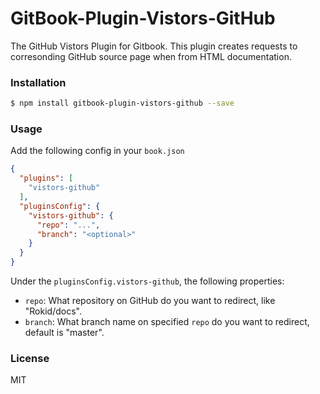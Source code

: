 # GitBook-Plugin-Vistors-GitHub

The GitHub Vistors Plugin for Gitbook. This plugin creates requests to corresonding GitHub source
page when from HTML documentation.

### Installation

```sh
$ npm install gitbook-plugin-vistors-github --save
```

### Usage

Add the following config in your `book.json`

```json
{
  "plugins": [
    "vistors-github"
  ],
  "pluginsConfig": {
    "vistors-github": {
      "repo": "...",
      "branch": "<optional>"
    }
  }
}
```

Under the `pluginsConfig.vistors-github`, the following properties:

- `repo`: What repository on GitHub do you want to redirect, like "Rokid/docs".
- `branch`: What branch name on specified `repo` do you want to redirect, default is "master".

### License

MIT